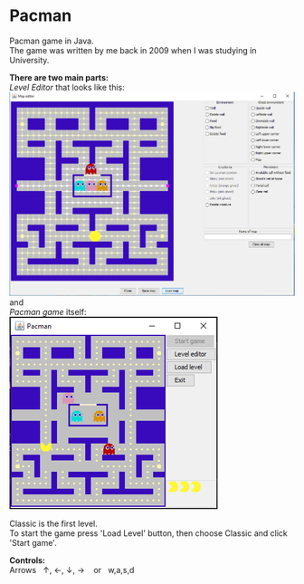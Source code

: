 # Pacman

Pacman game in Java.</br>
The game was written by me back in 2009 when I was studying in University.</br>

**There are two main parts:** </br>
_Level Editor_ that looks like this:
![Level Editor](img/LevelEditor.png)
</br>and</br>
_Pacman game_ itself:
![Pacman](img/Pacman.png)

Classic is the first level.</br>
To start the game press 'Load Level' button, then choose Classic and click 'Start game'.

**Controls:**</br>
Arrows  &nbsp; ↑, ←, ↓, → &nbsp;&nbsp; or &nbsp; w,a,s,d
